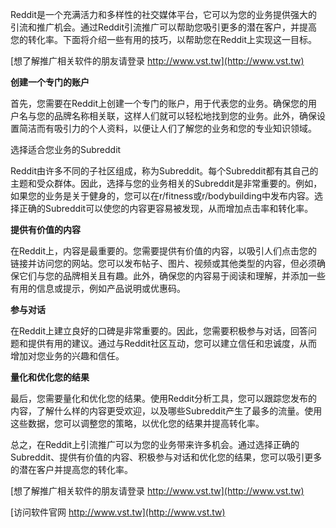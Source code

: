 Reddit是一个充满活力和多样性的社交媒体平台，它可以为您的业务提供强大的引流和推广机会。通过Reddit引流推广可以帮助您吸引更多的潜在客户，并提高您的转化率。下面将介绍一些有用的技巧，以帮助您在Reddit上实现这一目标。

[想了解推广相关软件的朋友请登录 http://www.vst.tw](http://www.vst.tw)

**创建一个专门的账户**

首先，您需要在Reddit上创建一个专门的账户，用于代表您的业务。确保您的用户名与您的品牌名称相关联，这样人们就可以轻松地找到您的业务。此外，确保设置简洁而有吸引力的个人资料，以便让人们了解您的业务和您的专业知识领域。

选择适合您业务的Subreddit

Reddit由许多不同的子社区组成，称为Subreddit。每个Subreddit都有其自己的主题和受众群体。因此，选择与您的业务相关的Subreddit是非常重要的。例如，如果您的业务是关于健身的，您可以在r/fitness或r/bodybuilding中发布内容。选择正确的Subreddit可以使您的内容更容易被发现，从而增加点击率和转化率。

**提供有价值的内容**

在Reddit上，内容是最重要的。您需要提供有价值的内容，以吸引人们点击您的链接并访问您的网站。您可以发布帖子、图片、视频或其他类型的内容，但必须确保它们与您的品牌相关且有趣。此外，确保您的内容易于阅读和理解，并添加一些有用的信息或提示，例如产品说明或优惠码。

**参与对话**

在Reddit上建立良好的口碑是非常重要的。因此，您需要积极参与对话，回答问题和提供有用的建议。通过与Reddit社区互动，您可以建立信任和忠诚度，从而增加对您业务的兴趣和信任。

**量化和优化您的结果**

最后，您需要量化和优化您的结果。使用Reddit分析工具，您可以跟踪您发布的内容，了解什么样的内容更受欢迎，以及哪些Subreddit产生了最多的流量。使用这些数据，您可以调整您的策略，以优化您的结果并提高转化率。

总之，在Reddit上引流推广可以为您的业务带来许多机会。通过选择正确的Subreddit、提供有价值的内容、积极参与对话和优化您的结果，您可以吸引更多的潜在客户并提高您的转化率。

[想了解推广相关软件的朋友请登录 http://www.vst.tw](http://www.vst.tw)


[访问软件官网 http://www.vst.tw](http://www.vst.tw)
